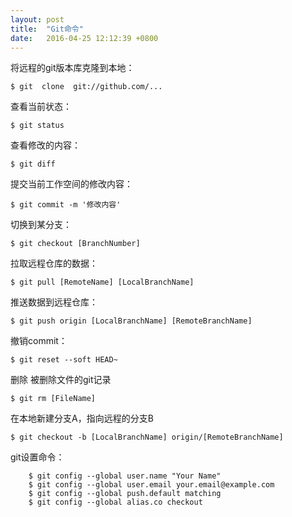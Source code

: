 ```yaml
---
layout: post
title:  "Git命令"
date:   2016-04-25 12:12:39 +0800
---
```

将远程的git版本库克隆到本地：

```
$ git  clone  git://github.com/...
```


查看当前状态：

```
$ git status
```

查看修改的内容：

```
$ git diff
```

提交当前工作空间的修改内容：

```
$ git commit -m '修改内容'
```

切换到某分支：

```
$ git checkout [BranchNumber]
```

拉取远程仓库的数据：

```
$ git pull [RemoteName] [LocalBranchName]
```

推送数据到远程仓库：

```
$ git push origin [LocalBranchName] [RemoteBranchName]
```

撤销commit：

```
$ git reset --soft HEAD~
```

删除 被删除文件的git记录

```
$ git rm [FileName]
```

在本地新建分支A，指向远程的分支B

```
$ git checkout -b [LocalBranchName] origin/[RemoteBranchName]
```

git设置命令：

```
    $ git config --global user.name "Your Name"
    $ git config --global user.email your.email@example.com
    $ git config --global push.default matching
    $ git config --global alias.co checkout

```